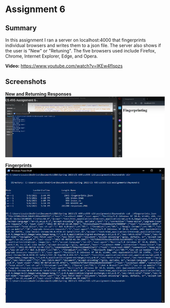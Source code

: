 # Assignment 6

## Summary

In this assignment I ran a server on localhost:4000 that fingerprints individual browsers and writes them to a json file. The server also shows if the user is "New" or "Retuning". The five browsers used include Firefox, Chrome, Internet Explorer, Edge, and Opera.

**Video:** https://www.youtube.com/watch?v=IKEw4fIspzs

## Screenshots 

**New and Returning Responses**
<img src="screenshots/responses.PNG" width="700">

**Fingerprints**
<img src="screenshots/fingerprints.PNG" width="700">
